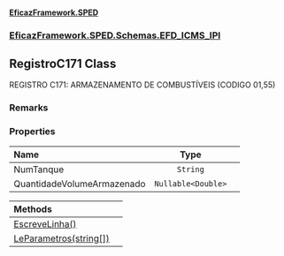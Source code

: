 #### [EficazFramework.SPED](EficazFrameworkSPED.md 'EficazFramework SPED')
### [EficazFramework.SPED.Schemas.EFD_ICMS_IPI](EficazFramework.SPED.Schemas.EFD_ICMS_IPI.md 'EficazFramework.SPED.Schemas.EFD_ICMS_IPI')

## RegistroC171 Class

REGISTRO C171: ARMAZENAMENTO DE COMBUSTÍVEIS (CODIGO 01,55)

### Remarks
### Properties

| Name | Type | |
| :--- | :---: | :--- |
| NumTanque | `String` |  |
| QuantidadeVolumeArmazenado | `Nullable<Double>` |  |

| Methods | |
| :--- | :--- |
| [EscreveLinha()](EficazFramework.SPED.Schemas.EFD_ICMS_IPI/RegistroC171/EscreveLinha().md 'EficazFramework.SPED.Schemas.EFD_ICMS_IPI.RegistroC171.EscreveLinha()') | |
| [LeParametros(string[])](EficazFramework.SPED.Schemas.EFD_ICMS_IPI/RegistroC171/LeParametros(string[]).md 'EficazFramework.SPED.Schemas.EFD_ICMS_IPI.RegistroC171.LeParametros(string[])') | |
